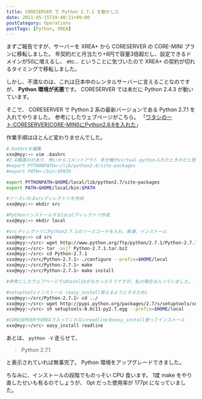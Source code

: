 ```yaml
---
title: CORESERVER で Python 2.7.1 を動かした
date: 2011-05-15T19:40:21+09:00
postCategory: Operations
postTags: [Python, XREA]
---
```


まずご報告ですが、サーバーを XREA+ から CORESERVER の CORE-MINI プランに移転しました。
年契約だと月当たり+8円で容量3倍超だし、設定できるドメインが50に増えるし、 etc… ということに気づいたので XREA+ の契約が切れるタイミングで移転しました。

しかし、不満なのは、これは日本中のレンタルサーバーに言えることなのですが、 **Python 環境が劣悪**です。
CORESERVER では未だに Python 2.4.3 が動いています。

そこで、 CORESERVER で Python 2 系の最新バージョンである Python 2.7.1 を入れてやりました。
参考にしたウェブページがこちら。
「[ワタシのート:CORESERVER(CORE-MINI)にPython2.6.6を入れた](http://r0nb.blogspot.com/2005/11/coreservercore-minipython266.html)」

作業手順はほとんど変わりませんでした。

```sh
#.bashrcを編集
xxx@myy:~> vim .bashrc
#2.4関連のがあり、怖いからコメントアウト 多分俺がvirtual-python入れたときのだと思うけど
#export PYTHONPATH=~/lib/python2.4/site-packages
#export PATH=~/bin:$PATH

export PYTHONPATH=$HOME/local/lib/python2.7/site-packages
export PATH=$HOME/local/bin:$PATH

#ソースいれるsrcディレクトリを作成
xxx@myy:~> mkdir src

#Pythonインストールするlocalディレクトリ作成
xxx@myy:~> mkdir local

#srcディレクトリにPython2.7.1のソースコードを入れ、解凍、インストール
xxx@myy:~> cd src
xxx@myy:~/src> wget http://www.python.org/ftp/python/2.7.1/Python-2.7.1.tar.bz2
xxx@myy:~/src> tar -xvjf Python-2.7.1.tar.bz2
xxx@myy:~/src> cd Python-2.7.1
xxx@myy:~/src/Python-2.7.1> ./configure --prefix=$HOME/local
xxx@myy:~/src/Python-2.7.1> make
xxx@myy:~/src/Python-2.7.1> make install

#参考にしたウェブページではhashlibがなかったそうですが、私の場合は入っていました。 import hashlibが通るかで確認してみてください。

#setuptoolsインストール (easy_install使えるようにするため)
xxx@myy:~/src/Python-2.7.1> cd ../
xxx@myy:~/src> wget http://pypi.python.org/packages/2.7/s/setuptools/setuptools-0.6c11-py2.7.egg
xxx@myy:~/src> sh setuptools-0.6c11-py2.7.egg --prefix=$HOME/local

#CORESERVERやXREAで入ってくれないreadlineをeasy_install使ってインストール
xxx@myy:~/src> easy_install readline
```

あとは、 `python -V` 走らせて、

> Python 2.7.1

と表示されていれば無事完了。
Python 環境をアップグレードできました。

ちなみに、インストールの段階でものっそい CPU 食います。
1度 make をやり直したせいも有るのでしょうが、 0pt だった使用率が 177pt になっていました。
